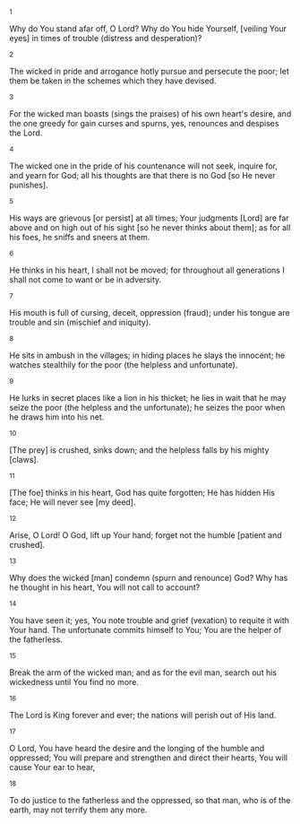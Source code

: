 <sup>1</sup> 

Why do You stand afar off, O Lord? Why do You hide Yourself, [veiling Your eyes] in times of trouble (distress and desperation)? 

<sup>2</sup> 

The wicked in pride and arrogance hotly pursue and persecute the poor; let them be taken in the schemes which they have devised. 

<sup>3</sup> 

For the wicked man boasts (sings the praises) of his own heart's desire, and the one greedy for gain curses and spurns, yes, renounces and despises the Lord. 

<sup>4</sup> 

The wicked one in the pride of his countenance will not seek, inquire for, and yearn for God; all his thoughts are that there is no God [so He never punishes]. 

<sup>5</sup> 

His ways are grievous [or persist] at all times; Your judgments [Lord] are far above and on high out of his sight [so he never thinks about them]; as for all his foes, he sniffs and sneers at them. 

<sup>6</sup> 

He thinks in his heart, I shall not be moved; for throughout all generations I shall not come to want or be in adversity. 

<sup>7</sup> 

His mouth is full of cursing, deceit, oppression (fraud); under his tongue are trouble and sin (mischief and iniquity). 

<sup>8</sup> 

He sits in ambush in the villages; in hiding places he slays the innocent; he watches stealthily for the poor (the helpless and unfortunate). 

<sup>9</sup> 

He lurks in secret places like a lion in his thicket; he lies in wait that he may seize the poor (the helpless and the unfortunate); he seizes the poor when he draws him into his net. 

<sup>10</sup> 

[The prey] is crushed, sinks down; and the helpless falls by his mighty [claws]. 

<sup>11</sup> 

[The foe] thinks in his heart, God has quite forgotten; He has hidden His face; He will never see [my deed]. 

<sup>12</sup> 

Arise, O Lord! O God, lift up Your hand; forget not the humble [patient and crushed]. 

<sup>13</sup> 

Why does the wicked [man] condemn (spurn and renounce) God? Why has he thought in his heart, You will not call to account? 

<sup>14</sup> 

You have seen it; yes, You note trouble and grief (vexation) to requite it with Your hand. The unfortunate commits himself to You; You are the helper of the fatherless. 

<sup>15</sup> 

Break the arm of the wicked man; and as for the evil man, search out his wickedness until You find no more. 

<sup>16</sup> 

The Lord is King forever and ever; the nations will perish out of His land. 

<sup>17</sup> 

O Lord, You have heard the desire and the longing of the humble and oppressed; You will prepare and strengthen and direct their hearts, You will cause Your ear to hear, 

<sup>18</sup> 

To do justice to the fatherless and the oppressed, so that man, who is of the earth, may not terrify them any more.